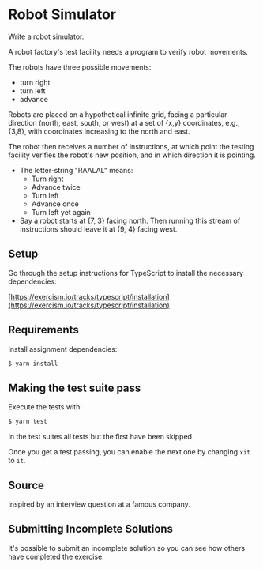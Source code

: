 # Robot Simulator

Write a robot simulator.

A robot factory's test facility needs a program to verify robot movements.

The robots have three possible movements:

- turn right
- turn left
- advance

Robots are placed on a hypothetical infinite grid, facing a particular direction (north, east, south, or west) at a set
of {x,y} coordinates, e.g., {3,8}, with coordinates increasing to the north and east.

The robot then receives a number of instructions, at which point the testing facility verifies the robot's new position,
and in which direction it is pointing.

- The letter-string "RAALAL" means:
    - Turn right
    - Advance twice
    - Turn left
    - Advance once
    - Turn left yet again
- Say a robot starts at {7, 3} facing north. Then running this stream of instructions should leave it at {9, 4} facing
  west.

## Setup

Go through the setup instructions for TypeScript to install the necessary dependencies:

[https://exercism.io/tracks/typescript/installation](https://exercism.io/tracks/typescript/installation)

## Requirements

Install assignment dependencies:

```bash
$ yarn install
```

## Making the test suite pass

Execute the tests with:

```bash
$ yarn test
```

In the test suites all tests but the first have been skipped.

Once you get a test passing, you can enable the next one by changing `xit` to
`it`.

## Source

Inspired by an interview question at a famous company.

## Submitting Incomplete Solutions

It's possible to submit an incomplete solution so you can see how others have completed the exercise.
